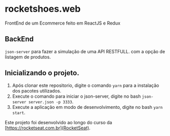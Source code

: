 # rocketshoes.web
FrontEnd de um Ecommerce feito em ReactJS e Redux

## BackEnd

```json-server``` para fazer a simulação de uma API RESTFULL. com a opção de listagem de produtos.

## Inicializando o projeto.

1. Após clonar este repositorio, digite o comando ```yarn``` para a instalação dos pacotes utilizados.
2. Execute o comando para iniciar o json-server, digite no bash ```json-server server.json -p 3333```.
3. Execute a aplicação em modo de desenvolvimento, digite no bash ```yarn start```. 


Este projeto foi desenvolvido ao longo do curso da [https://rocketseat.com.br](RocketSeat).
